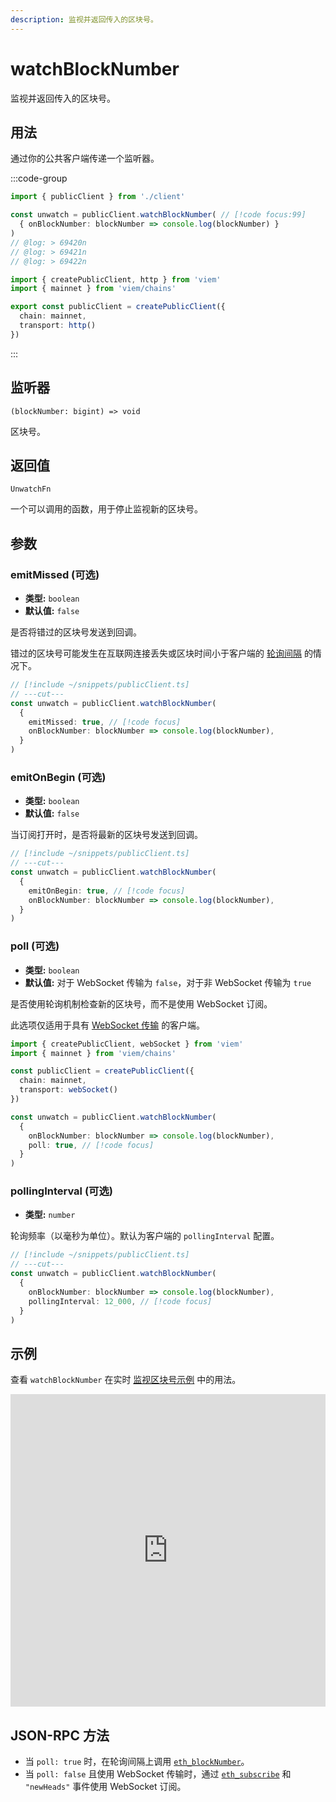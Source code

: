 ```yaml
---
description: 监视并返回传入的区块号。
---
```


# watchBlockNumber

监视并返回传入的区块号。

## 用法

通过你的公共客户端传递一个监听器。

:::code-group

```ts twoslash [example.ts]
import { publicClient } from './client'

const unwatch = publicClient.watchBlockNumber( // [!code focus:99]
  { onBlockNumber: blockNumber => console.log(blockNumber) }
)
// @log: > 69420n
// @log: > 69421n
// @log: > 69422n
```

```ts twoslash [client.ts] filename="client.ts"
import { createPublicClient, http } from 'viem'
import { mainnet } from 'viem/chains'

export const publicClient = createPublicClient({
  chain: mainnet,
  transport: http()
})
```

:::

## 监听器

`(blockNumber: bigint) => void`

区块号。

## 返回值

`UnwatchFn`

一个可以调用的函数，用于停止监视新的区块号。

## 参数

### emitMissed (可选)

- **类型:** `boolean`
- **默认值:** `false`

是否将错过的区块号发送到回调。

错过的区块号可能发生在互联网连接丢失或区块时间小于客户端的 [轮询间隔](/docs/clients/public#pollinginterval-optional) 的情况下。

```ts twoslash
// [!include ~/snippets/publicClient.ts]
// ---cut---
const unwatch = publicClient.watchBlockNumber(
  { 
    emitMissed: true, // [!code focus]
    onBlockNumber: blockNumber => console.log(blockNumber),
  }
)
```

### emitOnBegin (可选)

- **类型:** `boolean`
- **默认值:** `false`

当订阅打开时，是否将最新的区块号发送到回调。

```ts twoslash
// [!include ~/snippets/publicClient.ts]
// ---cut---
const unwatch = publicClient.watchBlockNumber(
  { 
    emitOnBegin: true, // [!code focus]
    onBlockNumber: blockNumber => console.log(blockNumber),
  }
)
```

### poll (可选)

- **类型:** `boolean`
- **默认值:** 对于 WebSocket 传输为 `false`，对于非 WebSocket 传输为 `true`

是否使用轮询机制检查新的区块号，而不是使用 WebSocket 订阅。

此选项仅适用于具有 [WebSocket 传输](/docs/clients/transports/websocket) 的客户端。

```ts twoslash
import { createPublicClient, webSocket } from 'viem'
import { mainnet } from 'viem/chains'

const publicClient = createPublicClient({
  chain: mainnet,
  transport: webSocket()
})

const unwatch = publicClient.watchBlockNumber(
  { 
    onBlockNumber: blockNumber => console.log(blockNumber),
    poll: true, // [!code focus]
  }
)
```

### pollingInterval (可选)

- **类型:** `number`

轮询频率（以毫秒为单位）。默认为客户端的 `pollingInterval` 配置。

```ts twoslash
// [!include ~/snippets/publicClient.ts]
// ---cut---
const unwatch = publicClient.watchBlockNumber(
  { 
    onBlockNumber: blockNumber => console.log(blockNumber),
    pollingInterval: 12_000, // [!code focus]
  }
)
```

## 示例

查看 `watchBlockNumber` 在实时 [监视区块号示例](https://stackblitz.com/github/wevm/viem/tree/main/examples/blocks_watching-blocks) 中的用法。

<iframe frameBorder="0" width="100%" height="500px" src="https://stackblitz.com/github/wevm/viem/tree/main/examples/blocks_watching-blocks?embed=1&file=index.ts&hideNavigation=1&hideDevTools=true&terminalHeight=0&ctl=1"></iframe>

## JSON-RPC 方法

- 当 `poll: true` 时，在轮询间隔上调用 [`eth_blockNumber`](https://ethereum.org/en/developers/docs/apis/json-rpc/#eth_blocknumber)。
- 当 `poll: false` 且使用 WebSocket 传输时，通过 [`eth_subscribe`](https://docs.alchemy.com/reference/eth-subscribe-polygon) 和 `"newHeads"` 事件使用 WebSocket 订阅。